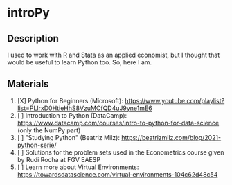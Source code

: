 # introPy

## Description
 I used to work with R and Stata as an applied economist, but I thought that would be useful to learn Python too. So, here I am.

## Materials
 1. [X] Python for Beginners (Microsoft): https://www.youtube.com/playlist?list=PLlrxD0HtieHhS8VzuMCfQD4uJ9yne1mE6
 2. [ ] Introduction to Python (DataCamp): https://www.datacamp.com/courses/intro-to-python-for-data-science (only the NumPy part)
 3. [ ] "Studying Python" (Beatriz Milz): https://beatrizmilz.com/blog/2021-python-serie/
 4. [ ] Solutions for the problem sets used in the Econometrics course given by Rudi Rocha at FGV EAESP
 5. [ ] Learn more about Virtual Environments: https://towardsdatascience.com/virtual-environments-104c62d48c54